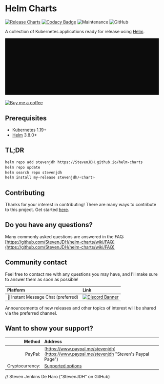 # Helm Charts

[![Release Charts](https://github.com/StevenJDH/helm-charts/actions/workflows/chart-releaser-workflow.yml/badge.svg?branch=main)](https://github.com/StevenJDH/helm-charts/actions/workflows/chart-releaser-workflow.yml)
[![Codacy Badge](https://app.codacy.com/project/badge/Grade/51e4129137284c32a81ec74a8600c63c)](https://www.codacy.com/gh/StevenJDH/helm-charts/dashboard?utm_source=github.com&amp;utm_medium=referral&amp;utm_content=StevenJDH/helm-charts&amp;utm_campaign=Badge_Grade)
![Maintenance](https://img.shields.io/maintenance/yes/2024)
![GitHub](https://img.shields.io/github/license/StevenJDH/helm-charts)

A collection of Kubernetes applications ready for release using [Helm](https://github.com/helm/helm).

![helm charts demo](helm-charts-demo.gif "Demo")

[![Buy me a coffee](https://img.shields.io/static/v1?label=Buy%20me%20a&message=coffee&color=important&style=flat&logo=buy-me-a-coffee&logoColor=white)](https://www.buymeacoffee.com/stevenjdh)

## Prerequisites
* Kubernetes 1.19+
* [Helm](https://github.com/helm/helm/releases) 3.8.0+

## TL;DR

```bash
helm repo add stevenjdh https://StevenJDH.github.io/helm-charts
helm repo update
helm search repo stevenjdh
helm install my-release stevenjdh/<chart>
```

## Contributing
Thanks for your interest in contributing! There are many ways to contribute to this project. Get started [here](https://github.com/StevenJDH/.github/blob/main/docs/CONTRIBUTING.md).

## Do you have any questions?
Many commonly asked questions are answered in the FAQ:
[https://github.com/StevenJDH/helm-charts/wiki/FAQ](https://github.com/StevenJDH/helm-charts/wiki/FAQ)

## Community contact
Feel free to contact me with any questions you may have, and I'll make sure to answer them as soon as possible!

| Platform  | Link        |
|:----------|:------------|
| 💬 Instant Message Chat (preferred) | [![Discord Banner](https://discord.com/api/guilds/851210657318961233/widget.png?style=banner2)](https://discord.gg/VzzzjetTkT)

Announcements of new releases and other topics of interest will be shared via the preferred channel.

## Want to show your support?

|Method          | Address                                                                                   |
|---------------:|:------------------------------------------------------------------------------------------|
|PayPal:         | [https://www.paypal.me/stevenjdh](https://www.paypal.me/stevenjdh "Steven's Paypal Page") |
|Cryptocurrency: | [Supported options](https://github.com/StevenJDH/StevenJDH/wiki/Donate-Cryptocurrency)    |


// Steven Jenkins De Haro ("StevenJDH" on GitHub)
